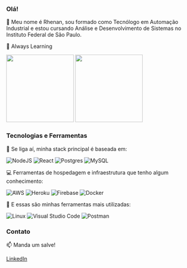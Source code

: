 ### Olá!

:rocket: Meu nome é Rhenan, sou formado como Tecnólogo em Automação Industrial e estou cursando Análise e Desenvolvimento de Sistemas no Instituto Federal de São Paulo.

:notebook: Always Learning

<div align="">
  <a href="https://github.com/rhenandias"></a>
  <img height="180em" src="https://github-readme-stats-git-masterrstaa-rickstaa.vercel.app/api?username=rhenandias&show_icons=true&theme=onedark&count_private=true" />
  <img height="180em" src="https://github-readme-stats-git-masterrstaa-rickstaa.vercel.app/api/top-langs/?username=rhenandias&langs_count=10&layout=compact&theme=onedark" />
</div>
  
### Tecnologias e Ferramentas
  
:battery: Se liga aí, minha stack principal é baseada em:
  
![NodeJS](https://img.shields.io/badge/node.js-6DA55F?style=for-the-badge&logo=node.js&logoColor=white) 
![React](https://img.shields.io/badge/react-%2320232a.svg?style=for-the-badge&logo=react&logoColor=%2361DAFB)
![Postgres](https://img.shields.io/badge/postgres-%23316192.svg?style=for-the-badge&logo=postgresql&logoColor=white)
![MySQL](https://img.shields.io/badge/mysql-%2300f.svg?style=for-the-badge&logo=mysql&logoColor=white)
  
  
:computer: Ferramentas de hospedagem e infraestrutura que tenho algum conhecimento:

![AWS](https://img.shields.io/badge/AWS-%23FF9900.svg?style=for-the-badge&logo=amazon-aws&logoColor=white) 
![Heroku](https://img.shields.io/badge/heroku-%23430098.svg?style=for-the-badge&logo=heroku&logoColor=white) 
![Firebase](https://img.shields.io/badge/firebase-%23039BE5.svg?style=for-the-badge&logo=firebase)
![Docker](https://img.shields.io/badge/docker-%230db7ed.svg?style=for-the-badge&logo=docker&logoColor=white)

:hammer: E essas são minhas ferramentas mais utilizadas:

![Linux](https://img.shields.io/badge/Linux-FCC624?style=for-the-badge&logo=linux&logoColor=black)
![Visual Studio Code](https://img.shields.io/badge/Visual%20Studio%20Code-0078d7.svg?style=for-the-badge&logo=visual-studio-code&logoColor=white)
![Postman](https://img.shields.io/badge/Postman-FF6C37?style=for-the-badge&logo=postman&logoColor=white)

### Contato

:mailbox: Manda um salve!

[LinkedIn](https://www.linkedin.com/in/rhenandiasmorais/)
